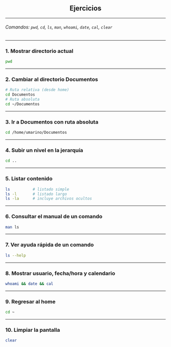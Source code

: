 ##  <center>Ejercicios</center>
---

######  Comandos: `pwd`, `cd`, `ls`, `man`, `whoami`, `date`, `cal`, `clear`

---
### 1. Mostrar directorio actual

```bash
pwd
```

---

### 2. Cambiar al directorio Documentos

```bash
# Ruta relativa (desde home)
cd Documentos
# Ruta absoluta
cd ~/Documentos
```

---

### 3. Ir a Documentos con ruta absoluta

```bash
cd /home/umarino/Documentos
```

---

### 4. Subir un nivel en la jerarquía

```bash
cd ..
```

---

### 5. Listar contenido

```bash
ls          # listado simple
ls -l       # listado largo
ls -la      # incluye archivos ocultos
```

---

### 6. Consultar el manual de un comando

```bash
man ls
```

---

### 7. Ver ayuda rápida de un comando

```bash
ls --help
```

---

### 8. Mostrar usuario, fecha/hora y calendario

```bash
whoami && date && cal
```

---

### 9. Regresar al home

```bash
cd ~
```

---

### 10. Limpiar la pantalla

```bash
clear
```

